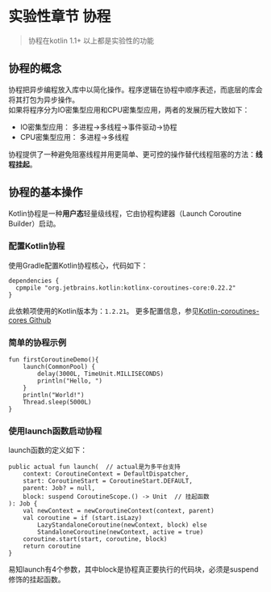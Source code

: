 # 实验性章节 协程
> 协程在kotlin 1.1+ 以上都是实验性的功能

## 协程的概念
协程把异步编程放入库中以简化操作。程序逻辑在协程中顺序表述，而底层的库会将其打包为异步操作。  
如果将程序分为IO密集型应用和CPU密集型应用，两者的发展历程大致如下：
+ IO密集型应用： 多进程→多线程→事件驱动→协程
+ CPU密集型应用： 多进程→多线程

协程提供了一种避免阻塞线程并用更简单、更可控的操作替代线程阻塞的方法：**线程挂起**。

## 协程的基本操作
Kotlin协程是一种**用户态**轻量级线程，它由协程构建器（Launch Coroutine Builder）启动。

### 配置Kotlin协程
使用Gradle配置Kotlin协程核心，代码如下：
```
dependencies {
  cpmpile "org.jetbrains.kotlin:kotlinx-coroutines-core:0.22.2"
}
```
此依赖项使用的Kotlin版本为：`1.2.21`。
更多配置信息，参见[Kotlin-coroutines-cores Github](https://github.com/Kotlin/kotlinx.coroutines#gradle)

### 简单的协程示例
```
fun firstCoroutineDemo(){
    launch(CommonPool) {
        delay(3000L, TimeUnit.MILLISECONDS)
        println("Hello, ")
    }
    println("World!")
    Thread.sleep(5000L)
}
```

### 使用launch函数启动协程
launch函数的定义如下：
```
public actual fun launch(  // actual是为多平台支持
    context: CoroutineContext = DefaultDispatcher,
    start: CoroutineStart = CoroutineStart.DEFAULT,
    parent: Job? = null,
    block: suspend CoroutineScope.() -> Unit  // 挂起函数
): Job {
    val newContext = newCoroutineContext(context, parent)
    val coroutine = if (start.isLazy)
        LazyStandaloneCoroutine(newContext, block) else
        StandaloneCoroutine(newContext, active = true)
    coroutine.start(start, coroutine, block)
    return coroutine
}
```
易知launch有4个参数，其中block是协程真正要执行的代码块，必须是suspend修饰的挂起函数。
